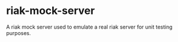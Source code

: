riak-mock-server
================

A riak mock server used to emulate a real riak server for unit testing purposes.

